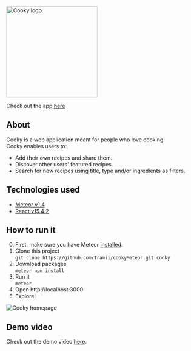 <img src="https://68.media.tumblr.com/caa95bb0890f2f65129cd56a50130c64/tumblr_omd0idc0Wd1w7ypfio1_1280.png" alt="Cooky logo" width=240 />

Check out the app [here](http://cooky-meteor.herokuapp.com/)

## About

Cooky is a web application meant for people who love cooking! <br>
Cooky enables users to:
* Add their own recipes and share them.
* Discover other users' featured recipes.
* Search for new recipes using title, type and/or ingredients as filters.

## Technologies used

* [Meteor v1.4](https://www.meteor.com/)
* [React v15.4.2](https://facebook.github.io/react/) 

## How to run it
0. First, make sure you have Meteor [installed](https://www.meteor.com/).
1. Clone this project <br>
`git clone https://github.com/Tramii/cookyMeteor.git cooky`
2. Download packages <br>
`meteor npm install`
3. Run it <br>
`meteor`
4. Open http://localhost:3000
5. Explore!

<img src="https://68.media.tumblr.com/785f26a20d0319b43aa692a204a049f1/tumblr_onprw2a87E1w7ypfio1_1280.png" alt="Cooky homepage" />

## Demo video

Check out the demo video [here](https://www.youtube.com/watch?v=dnLdivvmfd0&t=17s).
